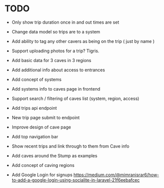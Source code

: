 # TODO

* Only show trip duration once in and out times are set
* Change data model so trips are to a system
* Add ability to tag any other cavers as being on the trip ( just by name )
* Support uploading photos for a trip? Tigris. 

* Add basic data for 3 caves in 3 regions
* Add additional info about access to entrances
* Add concept of systems
* Add systems info to caves page in frontend
* Support search / filtering of caves list (system, region, access)

* Add trips api endpoint
* New trip page submit to endpoint

* Improve design of cave page

* Add top navigation bar

* Show recent trips and link through to them from Cave info

* Add caves around the Stump as examples

* Add concept of caving regions

* Add Google Login for signups https://medium.com/@mimranisrar6/how-to-add-a-google-login-using-socialite-in-laravel-21f6eebafcec